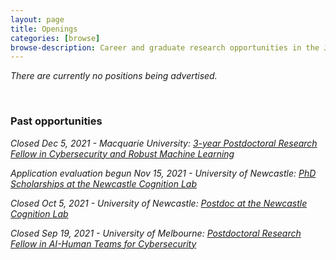 ```yaml
---
layout: page
title: Openings
categories: [browse]
browse-description: Career and graduate research opportunities in the Joint MURI-AUSMURI
---
```


[comment]: <> (Underscore past opportunities, double asterisk current)

*There are currently no positions being advertised.*

<br>

### Past opportunities

_Closed Dec 5, 2021 - Macquarie University: [3-year Postdoctoral Research Fellow in Cybersecurity and Robust Machine Learning](https://mq.wd3.myworkdayjobs.com/CareersatMQ/job/North-Ryde-Campus/Postdoctoral-Research-Fellow_R000003459-1)_

_Application evaluation begun Nov 15, 2021 - University of Newcastle: [PhD Scholarships at the Newcastle Cognition Lab](https://www.psychonomic.org/networking/apply_now.aspx?view=2&id=679749&s=09)_

_Closed Oct 5, 2021 - University of Newcastle: [Postdoc at the Newcastle Cognition Lab](https://www.psychonomic.org/networking/apply_now.aspx?view=2&id=675916)_

_Closed Sep 19, 2021 - University of Melbourne: [Postdoctoral Research Fellow in AI-Human Teams for Cybersecurity](https://jobs.unimelb.edu.au/en/job/906149/research-fellow-in-aihuman-teams-for-cybersecurity)_